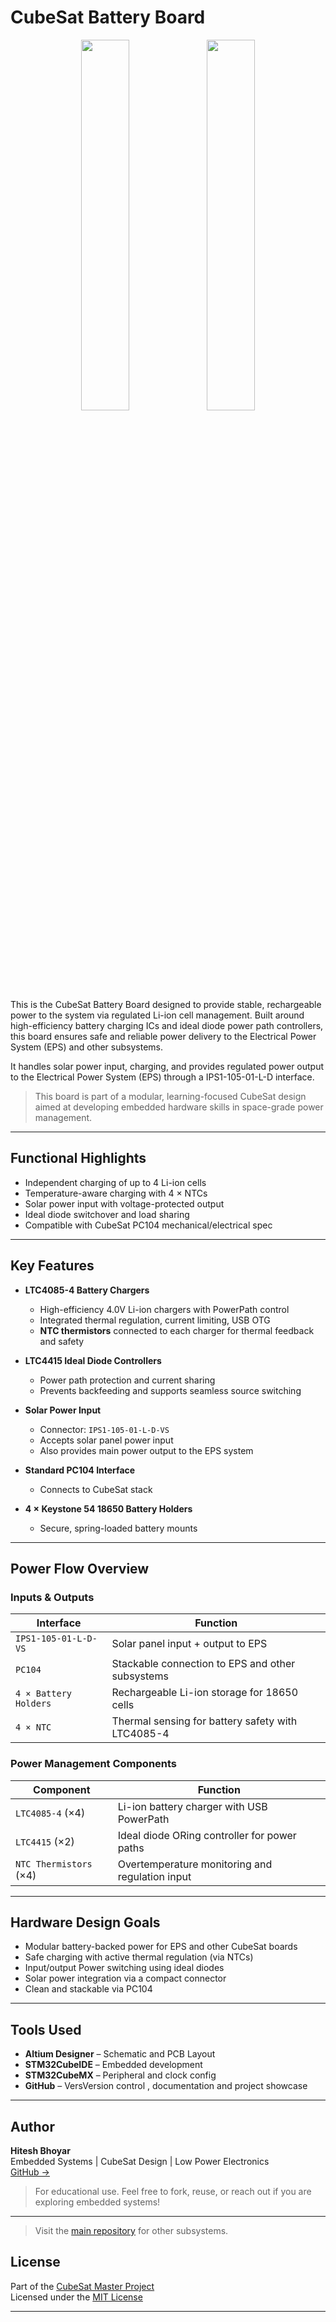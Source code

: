 #  CubeSat Battery Board

<p align="center">
<img  width="39%" src="https://github.com/hiteshbhoyar03/Cubesat-master/blob/main/Battery%20Board/gallery/battery%20board%20front.png">
<img  width="39%" src="https://github.com/hiteshbhoyar03/Cubesat-master/blob/main/Battery%20Board/gallery/battery%20board%20back.png">
</p>

This is the CubeSat Battery Board designed to provide stable, rechargeable power to the system via regulated Li-ion cell management. Built around high-efficiency battery charging ICs and ideal diode power path controllers, this board ensures safe and reliable power delivery to the Electrical Power System (EPS) and other subsystems.

It handles solar power input, charging, and provides regulated power output to the Electrical Power System (EPS) through a IPS1-105-01-L-D interface.

>  This board is part of a modular, learning-focused CubeSat design aimed at developing embedded hardware skills in space-grade power management.

---

##  Functional Highlights

-  Independent charging of up to 4 Li-ion cells
-  Temperature-aware charging with 4 × NTCs
-  Solar power input with voltage-protected output
-  Ideal diode switchover and load sharing
-  Compatible with CubeSat PC104 mechanical/electrical spec

---

##  Key Features


- **LTC4085-4 Battery Chargers**
  - High-efficiency 4.0V Li-ion chargers with PowerPath control
  - Integrated thermal regulation, current limiting, USB OTG
  - **NTC thermistors** connected to each charger for thermal feedback and safety

- **LTC4415 Ideal Diode Controllers**
  - Power path protection and current sharing
  - Prevents backfeeding and supports seamless source switching

- **Solar Power Input**
  - Connector: `IPS1-105-01-L-D-VS`
  - Accepts solar panel power input
  - Also provides main power output to the EPS system

- **Standard PC104 Interface**
  - Connects to CubeSat stack

- **4 × Keystone 54 18650 Battery Holders**
  - Secure, spring-loaded battery mounts

---

##  Power Flow Overview

###  Inputs & Outputs

| Interface              | Function                                             |
|------------------------|------------------------------------------------------|
| `IPS1-105-01-L-D-VS`   | Solar panel input + output to EPS                    |
| `PC104`                | Stackable connection to EPS and other subsystems     |
| `4 × Battery Holders`  | Rechargeable Li-ion storage for 18650 cells          |
| `4 × NTC`              | Thermal sensing for battery safety with LTC4085-4    |

###  Power Management Components

| Component                  | Function                                         |
|----------------------------|--------------------------------------------------|
| `LTC4085-4` (×4)           | Li-ion battery charger with USB PowerPath        |
| `LTC4415` (×2)             | Ideal diode ORing controller for power paths     |
| `NTC Thermistors` (×4)     | Overtemperature monitoring and regulation input  |

---

##  Hardware Design Goals

- Modular battery-backed power for EPS and other CubeSat boards
- Safe charging with active thermal regulation (via NTCs)
- Input/output Power switching using ideal diodes
- Solar power integration via a compact connector
- Clean and stackable via PC104

---

##  Tools Used

-  **Altium Designer** – Schematic and PCB Layout  
-  **STM32CubeIDE** – Embedded development
-  **STM32CubeMX** – Peripheral and clock config  
-  **GitHub** – VersVersion control , documentation and project showcase

---

##  Author

**Hitesh Bhoyar**  
 Embedded Systems | CubeSat Design | Low Power Electronics  
[GitHub →](https://github.com/hiteshbhoyar03)
> For educational use. Feel free to fork, reuse, or reach out if you are exploring embedded systems!

---

>  Visit the [main repository](https://github.com/hiteshbhoyar03/Cubesat-master) for other subsystems.

##  License

Part of the [CubeSat Master Project](https://github.com/hiteshbhoyar03/Cubesat-master)  
Licensed under the [MIT License](../LICENSE)

---
